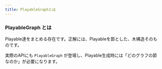 ```yaml
---
title: PlayableGraphとは
---
```

### PlayableGraph とは
Playable達をまとめる存在です。正解には、Playableを節とした、木構造そのものです。

実際のAPIにも `PlayableGraph` が登場し、Playable生成時には「どのグラフの節なのか」が必要になります。